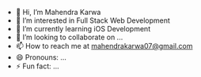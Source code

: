 - 👋 Hi, I’m Mahendra Karwa
- 👀 I’m interested in Full Stack Web Development
- 🌱 I’m currently learning iOS Development
- 💞️ I’m looking to collaborate on ...
- 📫 How to reach me at mahendrakarwa07@gmail.com
- 😄 Pronouns: ...
- ⚡ Fun fact: ...

<!---
mahendrak-netwin/mahendrak-netwin is a ✨ special ✨ repository because its `README.md` (this file) appears on your GitHub profile.
You can click the Preview link to take a look at your changes.
--->
